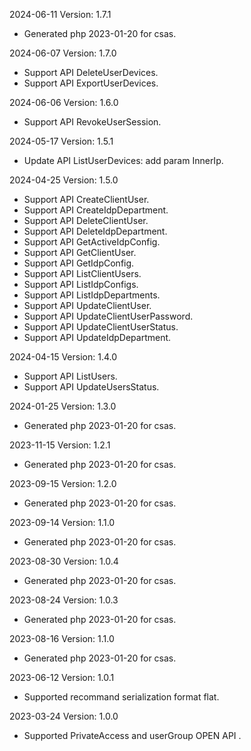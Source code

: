 2024-06-11 Version: 1.7.1
- Generated php 2023-01-20 for csas.

2024-06-07 Version: 1.7.0
- Support API DeleteUserDevices.
- Support API ExportUserDevices.


2024-06-06 Version: 1.6.0
- Support API RevokeUserSession.


2024-05-17 Version: 1.5.1
- Update API ListUserDevices: add param InnerIp.


2024-04-25 Version: 1.5.0
- Support API CreateClientUser.
- Support API CreateIdpDepartment.
- Support API DeleteClientUser.
- Support API DeleteIdpDepartment.
- Support API GetActiveIdpConfig.
- Support API GetClientUser.
- Support API GetIdpConfig.
- Support API ListClientUsers.
- Support API ListIdpConfigs.
- Support API ListIdpDepartments.
- Support API UpdateClientUser.
- Support API UpdateClientUserPassword.
- Support API UpdateClientUserStatus.
- Support API UpdateIdpDepartment.


2024-04-15 Version: 1.4.0
- Support API ListUsers.
- Support API UpdateUsersStatus.


2024-01-25 Version: 1.3.0
- Generated php 2023-01-20 for csas.

2023-11-15 Version: 1.2.1
- Generated php 2023-01-20 for csas.

2023-09-15 Version: 1.2.0
- Generated php 2023-01-20 for csas.

2023-09-14 Version: 1.1.0
- Generated php 2023-01-20 for csas.

2023-08-30 Version: 1.0.4
- Generated php 2023-01-20 for csas.

2023-08-24 Version: 1.0.3
- Generated php 2023-01-20 for csas.

2023-08-16 Version: 1.1.0
- Generated php 2023-01-20 for csas.

2023-06-12 Version: 1.0.1
- Supported recommand serialization format flat.

2023-03-24 Version: 1.0.0
- Supported PrivateAccess and userGroup OPEN API .

